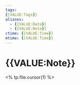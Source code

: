 ```yaml
---
tags:
{{VALUE:Tags}}
aliases:
  - {{VALUE:Date}}
  - {{VALUE:Note}}
ctime: {{VALUE:Time}}
mtime: {{VALUE:Time}}
---
```


# {{VALUE:Note}}

<% tp.file.cursor(1) %>
